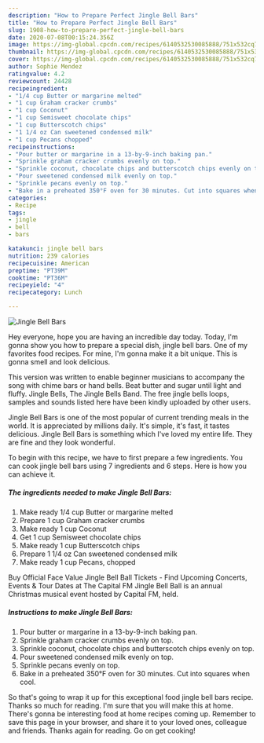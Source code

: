 ```yaml
---
description: "How to Prepare Perfect Jingle Bell Bars"
title: "How to Prepare Perfect Jingle Bell Bars"
slug: 1908-how-to-prepare-perfect-jingle-bell-bars
date: 2020-07-08T00:15:24.356Z
image: https://img-global.cpcdn.com/recipes/6140532530085888/751x532cq70/jingle-bell-bars-recipe-main-photo.jpg
thumbnail: https://img-global.cpcdn.com/recipes/6140532530085888/751x532cq70/jingle-bell-bars-recipe-main-photo.jpg
cover: https://img-global.cpcdn.com/recipes/6140532530085888/751x532cq70/jingle-bell-bars-recipe-main-photo.jpg
author: Sophie Mendez
ratingvalue: 4.2
reviewcount: 24428
recipeingredient:
- "1/4 cup Butter or margarine melted"
- "1 cup Graham cracker crumbs"
- "1 cup Coconut"
- "1 cup Semisweet chocolate chips"
- "1 cup Butterscotch chips"
- "1 1/4 oz Can sweetened condensed milk"
- "1 cup Pecans chopped"
recipeinstructions:
- "Pour butter or margarine in a 13-by-9-inch baking pan."
- "Sprinkle graham cracker crumbs evenly on top."
- "Sprinkle coconut, chocolate chips and butterscotch chips evenly on top."
- "Pour sweetened condensed milk evenly on top."
- "Sprinkle pecans evenly on top."
- "Bake in a preheated 350°F oven for 30 minutes. Cut into squares when cool."
categories:
- Recipe
tags:
- jingle
- bell
- bars

katakunci: jingle bell bars 
nutrition: 239 calories
recipecuisine: American
preptime: "PT39M"
cooktime: "PT36M"
recipeyield: "4"
recipecategory: Lunch

---
```



![Jingle Bell Bars](https://img-global.cpcdn.com/recipes/6140532530085888/751x532cq70/jingle-bell-bars-recipe-main-photo.jpg)

Hey everyone, hope you are having an incredible day today. Today, I'm gonna show you how to prepare a special dish, jingle bell bars. One of my favorites food recipes. For mine, I'm gonna make it a bit unique. This is gonna smell and look delicious.

This version was written to enable beginner musicians to accompany the song with chime bars or hand bells. Beat butter and sugar until light and fluffy. Jingle Bells, The Jingle Bells Band. The free jingle bells loops, samples and sounds listed here have been kindly uploaded by other users.

Jingle Bell Bars is one of the most popular of current trending meals in the world. It is appreciated by millions daily. It's simple, it's fast, it tastes delicious. Jingle Bell Bars is something which I've loved my entire life. They are fine and they look wonderful.


To begin with this recipe, we have to first prepare a few ingredients. You can cook jingle bell bars using 7 ingredients and 6 steps. Here is how you can achieve it.

<!--inarticleads1-->

##### The ingredients needed to make Jingle Bell Bars:

1. Make ready 1/4 cup Butter or margarine melted
1. Prepare 1 cup Graham cracker crumbs
1. Make ready 1 cup Coconut
1. Get 1 cup Semisweet chocolate chips
1. Make ready 1 cup Butterscotch chips
1. Prepare 1 1/4 oz Can sweetened condensed milk
1. Make ready 1 cup Pecans, chopped


Buy Official Face Value Jingle Bell Ball Tickets - Find Upcoming Concerts, Events &amp; Tour Dates at The Capital FM Jingle Bell Ball is an annual Christmas musical event hosted by Capital FM, held. 

<!--inarticleads2-->

##### Instructions to make Jingle Bell Bars:

1. Pour butter or margarine in a 13-by-9-inch baking pan.
1. Sprinkle graham cracker crumbs evenly on top.
1. Sprinkle coconut, chocolate chips and butterscotch chips evenly on top.
1. Pour sweetened condensed milk evenly on top.
1. Sprinkle pecans evenly on top.
1. Bake in a preheated 350°F oven for 30 minutes. Cut into squares when cool.




So that's going to wrap it up for this exceptional food jingle bell bars recipe. Thanks so much for reading. I'm sure that you will make this at home. There's gonna be interesting food at home recipes coming up. Remember to save this page in your browser, and share it to your loved ones, colleague and friends. Thanks again for reading. Go on get cooking!
